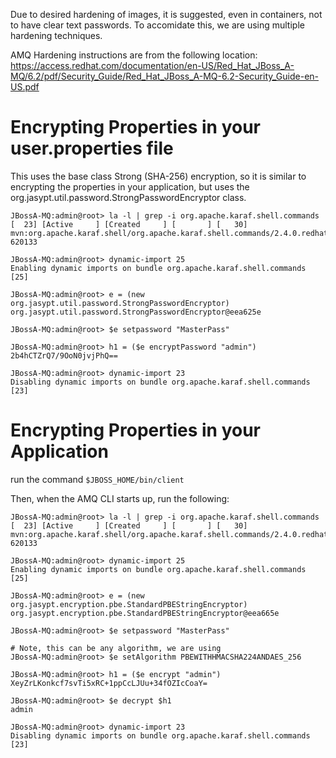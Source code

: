 Due to desired hardening of images, it is suggested, even in containers, not to have clear text passwords.  To accomidate this, we are using multiple hardening techniques.

AMQ Hardening instructions are from the following location:
https://access.redhat.com/documentation/en-US/Red_Hat_JBoss_A-MQ/6.2/pdf/Security_Guide/Red_Hat_JBoss_A-MQ-6.2-Security_Guide-en-US.pdf

# Encrypting Properties in your user.properties file
This uses the base class Strong (SHA-256) encryption, so it is similar to encrypting the properties in your application, but uses the org.jasypt.util.password.StrongPasswordEncryptor class.

```
JBossA-MQ:admin@root> la -l | grep -i org.apache.karaf.shell.commands
[  23] [Active     ] [Created     ] [       ] [   30] mvn:org.apache.karaf.shell/org.apache.karaf.shell.commands/2.4.0.redhat-620133

JBossA-MQ:admin@root> dynamic-import 25
Enabling dynamic imports on bundle org.apache.karaf.shell.commands [25]

JBossA-MQ:admin@root> e = (new org.jasypt.util.password.StrongPasswordEncryptor)
org.jasypt.util.password.StrongPasswordEncryptor@eea625e

JBossA-MQ:admin@root> $e setpassword "MasterPass"

JBossA-MQ:admin@root> h1 = ($e encryptPassword "admin")
2b4hCTZrQ7/9OoN0jvjPhQ==

JBossA-MQ:admin@root> dynamic-import 23
Disabling dynamic imports on bundle org.apache.karaf.shell.commands [23]
```

# Encrypting Properties in your Application 

run the command
`$JBOSS_HOME/bin/client`

Then, when the AMQ CLI starts up, run the following:

```
JBossA-MQ:admin@root> la -l | grep -i org.apache.karaf.shell.commands
[  23] [Active     ] [Created     ] [       ] [   30] mvn:org.apache.karaf.shell/org.apache.karaf.shell.commands/2.4.0.redhat-620133

JBossA-MQ:admin@root> dynamic-import 25
Enabling dynamic imports on bundle org.apache.karaf.shell.commands [25]

JBossA-MQ:admin@root> e = (new org.jasypt.encryption.pbe.StandardPBEStringEncryptor)
org.jasypt.encryption.pbe.StandardPBEStringEncryptor@eea665e

JBossA-MQ:admin@root> $e setpassword "MasterPass"

# Note, this can be any algorithm, we are using
JBossA-MQ:admin@root> $e setAlgorithm PBEWITHHMACSHA224ANDAES_256

JBossA-MQ:admin@root> h1 = ($e encrypt "admin")
XeyZrLKonkcf7svTi5xRC+1ppCcLJUu+34fOZIcCoaY=

JBossA-MQ:admin@root> $e decrypt $h1
admin

JBossA-MQ:admin@root> dynamic-import 23
Disabling dynamic imports on bundle org.apache.karaf.shell.commands [23]
```

